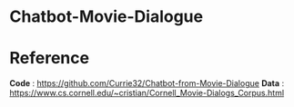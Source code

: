 # Chatbot-Movie-Dialogue



# Reference

**Code** : https://github.com/Currie32/Chatbot-from-Movie-Dialogue
**Data** : https://www.cs.cornell.edu/~cristian/Cornell_Movie-Dialogs_Corpus.html
